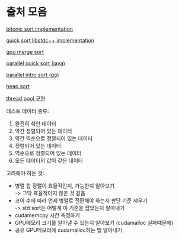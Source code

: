 출처 모음
=

[bitonic sort implementation](https://gist.github.com/mre/1392067)

[quick sort libstdc++ implementation](https://github.com/gcc-mirror/gcc/blob/d9375e490072d1aae73a93949aa158fcd2a27018/libstdc%2B%2B-v3/include/bits/stl_algo.h#L1950)

[gpu merge sort](https://github.com/rbga/CUDA-Merge-and-Bitonic-Sort/tree/master)

[parallel quick sort (java)](https://github.com/kdgyun/Sorting_Algorithm/blob/master/SortingAlgorithm/Java/ParallelSort/ParallelLeftPivotQuickSort.java)

[parallel intro sort (go)](https://github.com/kdgyun/GoSortingAlgorithms/blob/main/sorts/parallel_intro_sort.go)

[heap sort](https://github.com/ArminGh02/sorting-algorithms/blob/main/include/sorting_algorithms/sort.hpp#L193)

[thread pool 구현](https://modoocode.com/285)

테스트 데이터 종류:
1. 완전히 섞인 데이터
2. 약간 정렬되어 있는 데이터
3. 약간 역순으로 정렬되어 있는 데이터
4. 정렬되어 있는 데이터
5. 역순으로 정렬되어 있는 데이터
6. 모든 데이터의 값이 같은 데이터

고려해야 하는 것:   
- 병렬 힙 정렬이 효율적인지, 가능한지 알아보기   
  -> 그닥 효율적이지 않은 것 같음
- 코어 수에 따라 언제 병렬로 전환해야 하는지 판단 기준 세우기    
  -> std sort는 어떻게 이 기준을 잡았는지 알아내기
- cudamemcpy 시간 측정하기
- GPU메모리 크기를 알아낼 수 있는지 알아보기 (cudamalloc 실패때문에)   
- 공유 GPU메모리에 cudamalloc하는 법 알아내기